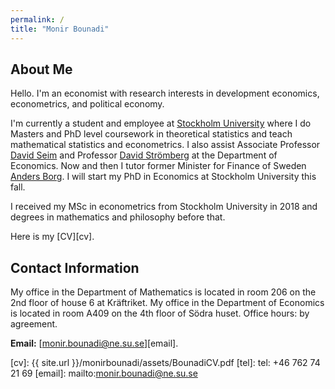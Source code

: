 ```yaml
---
permalink: /
title: "Monir Bounadi"
---
```


## About Me

Hello. I'm an economist with research interests in development economics, econometrics, and political economy.

I'm currently a student and employee at [Stockholm University](https://www.su.se/english/) where I do Masters and PhD level coursework in theoretical statistics and teach mathematical statistics and econometrics. I also assist Associate Professor [David Seim](http://www.davidseim.com/) and Professor [David Strömberg](http://perseus.iies.su.se/~dstro/) at the Department of Economics. Now and then I tutor former Minister for Finance of Sweden [Anders Borg](https://en.wikipedia.org/wiki/Anders_Borg). I will start my PhD in Economics at Stockholm University this fall.

I received my MSc in econometrics from Stockholm University in 2018 and degrees in mathematics and philosophy before that.

Here is my [CV][cv].

## Contact Information

My office in the Department of Mathematics is located in room 206 on the 2nd floor of house 6 at Kräftriket. My office in the Department of Economics is located in room A409 on the 4th floor of Södra huset. Office hours: by agreement.

**Email:** [monir.bounadi@ne.su.se][email].

[cv]: {{ site.url }}/monirbounadi/assets/BounadiCV.pdf
[tel]: tel: +46 762 74 21 69
[email]: mailto:monir.bounadi@ne.su.se
